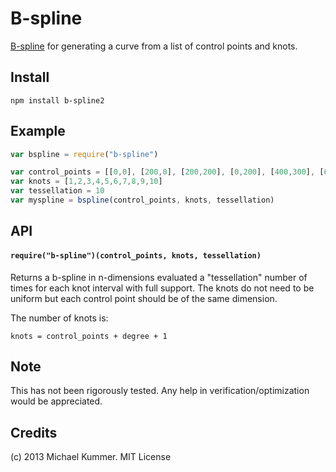 B-spline
=============
[B-spline](http://en.wikipedia.org/wiki/B-spline) for generating a curve from a list of control points and knots.

## Install

    npm install b-spline2
    
## Example

```javascript
var bspline = require("b-spline")

var control_points = [[0,0], [200,0], [200,200], [0,200], [400,300], [600,200], [100,100]]
var knots = [1,2,3,4,5,6,7,8,9,10]
var tessellation = 10
var myspline = bspline(control_points, knots, tessellation)
```

## API

#### `require("b-spline")(control_points, knots, tessellation)`
Returns a b-spline in n-dimensions evaluated a "tessellation" number of times for each knot interval with full support.  The knots do not need to be uniform but each control point should be of the same dimension.

The number of knots is:

	knots = control_points + degree + 1

## Note
This has not been rigorously tested.  Any help in verification/optimization would be appreciated.

## Credits
(c) 2013 Michael Kummer. MIT License